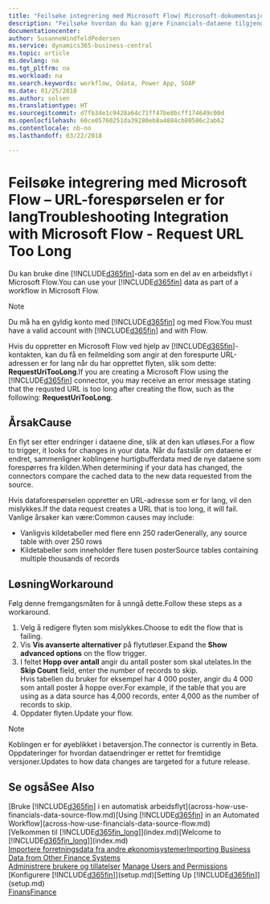 ```yaml
---
title: "Feilsøke integrering med Microsoft Flow| Microsoft-dokumentasjon"
description: "Feilsøke hvordan du kan gjøre Financials-dataene tilgjengelige som en datakilde og angi en OData-URL-adresse til webtjenestene dine for å utvikle automatisk arbeidsflyt."
documentationcenter: 
author: SusanneWindfeldPedersen
ms.service: dynamics365-business-central
ms.topic: article
ms.devlang: na
ms.tgt_pltfrm: na
ms.workload: na
ms.search.keywords: workflow, Odata, Power App, SOAP
ms.date: 01/25/2018
ms.author: solsen
ms.translationtype: HT
ms.sourcegitcommit: d7fb34e1c9428a64c71ff47be8bcff174649c00d
ms.openlocfilehash: 60ce05760251da39280eb8a4884cb80586c2ab62
ms.contentlocale: nb-no
ms.lasthandoff: 03/22/2018

---
```

# <a name="troubleshooting-integration-with-microsoft-flow---request-url-too-long"></a><span data-ttu-id="27ebf-103">Feilsøke integrering med Microsoft Flow – URL-forespørselen er for lang</span><span class="sxs-lookup"><span data-stu-id="27ebf-103">Troubleshooting Integration with Microsoft Flow - Request URL Too Long</span></span>
<span data-ttu-id="27ebf-104">Du kan bruke dine [!INCLUDE[d365fin](includes/d365fin_md.md)]-data som en del av en arbeidsflyt i Microsoft Flow.</span><span class="sxs-lookup"><span data-stu-id="27ebf-104">You can use your [!INCLUDE[d365fin](includes/d365fin_md.md)] data as part of a workflow in Microsoft Flow.</span></span>  

> [!NOTE]  
>   <span data-ttu-id="27ebf-105">Du må ha en gyldig konto med [!INCLUDE[d365fin](includes/d365fin_md.md)] og med Flow.</span><span class="sxs-lookup"><span data-stu-id="27ebf-105">You must have a valid account with [!INCLUDE[d365fin](includes/d365fin_md.md)] and with Flow.</span></span>  

<span data-ttu-id="27ebf-106">Hvis du oppretter en Microsoft Flow ved hjelp av [!INCLUDE[d365fin](includes/d365fin_md.md)]-kontakten, kan du få en feilmelding som angir at den forespurte URL-adressen er for lang når du har opprettet flyten, slik som dette: **RequestUriTooLong**.</span><span class="sxs-lookup"><span data-stu-id="27ebf-106">If you are creating a Microsoft Flow using the [!INCLUDE[d365fin](includes/d365fin_md.md)] connector, you may receive an error message stating that the requsted URL is too long after creating the flow, such as the following: **RequestUriTooLong**.</span></span>

## <a name="cause"></a><span data-ttu-id="27ebf-107">Årsak</span><span class="sxs-lookup"><span data-stu-id="27ebf-107">Cause</span></span>
<span data-ttu-id="27ebf-108">En flyt ser etter endringer i dataene dine, slik at den kan utløses.</span><span class="sxs-lookup"><span data-stu-id="27ebf-108">For a flow to trigger, it looks for changes in your data.</span></span> <span data-ttu-id="27ebf-109">Når du fastslår om dataene er endret, sammenligner koblingene hurtigbufferdata med de nye dataene som forespørres fra kilden.</span><span class="sxs-lookup"><span data-stu-id="27ebf-109">When determining if your data has changed, the connectors compare the cached data to the new data requested from the source.</span></span>  

<span data-ttu-id="27ebf-110">Hvis dataforespørselen oppretter en URL-adresse som er for lang, vil den mislykkes.</span><span class="sxs-lookup"><span data-stu-id="27ebf-110">If the data request creates a URL that is too long, it will fail.</span></span> <span data-ttu-id="27ebf-111">Vanlige årsaker kan være:</span><span class="sxs-lookup"><span data-stu-id="27ebf-111">Common causes may include:</span></span>
- <span data-ttu-id="27ebf-112">Vanligvis kildetabeller med flere enn 250 rader</span><span class="sxs-lookup"><span data-stu-id="27ebf-112">Generally, any source table with over 250 rows</span></span>
- <span data-ttu-id="27ebf-113">Kildetabeller som inneholder flere tusen poster</span><span class="sxs-lookup"><span data-stu-id="27ebf-113">Source tables containing multiple thousands of records</span></span>

## <a name="workaround"></a><span data-ttu-id="27ebf-114">Løsning</span><span class="sxs-lookup"><span data-stu-id="27ebf-114">Workaround</span></span>
<span data-ttu-id="27ebf-115">Følg denne fremgangsmåten for å unngå dette.</span><span class="sxs-lookup"><span data-stu-id="27ebf-115">Follow these steps as a workaround.</span></span>
1. <span data-ttu-id="27ebf-116">Velg å redigere flyten som mislykkes.</span><span class="sxs-lookup"><span data-stu-id="27ebf-116">Choose to edit the flow that is failing.</span></span>
2. <span data-ttu-id="27ebf-117">Vis **Vis avanserte alternativer** på flytutløser.</span><span class="sxs-lookup"><span data-stu-id="27ebf-117">Expand the **Show advanced options** on the flow trigger.</span></span>
3. <span data-ttu-id="27ebf-118">I feltet **Hopp over antall** angir du antall poster som skal utelates.</span><span class="sxs-lookup"><span data-stu-id="27ebf-118">In the **Skip Count** field, enter the number of records to skip.</span></span>  
<span data-ttu-id="27ebf-119">Hvis tabellen du bruker for eksempel har 4 000 poster, angir du 4 000 som antall poster å hoppe over.</span><span class="sxs-lookup"><span data-stu-id="27ebf-119">For example, if the table that you are using as a data source has 4,000 records, enter 4,000 as the number of records to skip.</span></span>
4. <span data-ttu-id="27ebf-120">Oppdater flyten.</span><span class="sxs-lookup"><span data-stu-id="27ebf-120">Update your flow.</span></span>

> [!NOTE]  
> <span data-ttu-id="27ebf-121">Koblingen er for øyeblikket i betaversjon.</span><span class="sxs-lookup"><span data-stu-id="27ebf-121">The connector is currently in Beta.</span></span> <span data-ttu-id="27ebf-122">Oppdateringer for hvordan dataendringer er rettet for fremtidige versjoner.</span><span class="sxs-lookup"><span data-stu-id="27ebf-122">Updates to how data changes are targeted for a future release.</span></span>


## <a name="see-also"></a><span data-ttu-id="27ebf-123">Se også</span><span class="sxs-lookup"><span data-stu-id="27ebf-123">See Also</span></span>
<span data-ttu-id="27ebf-124">[Bruke [!INCLUDE[d365fin](includes/d365fin_md.md)] i en automatisk arbeidsflyt](across-how-use-financials-data-source-flow.md)</span><span class="sxs-lookup"><span data-stu-id="27ebf-124">[Using [!INCLUDE[d365fin](includes/d365fin_md.md)] in an Automated Workflow](across-how-use-financials-data-source-flow.md)</span></span>  
<span data-ttu-id="27ebf-125">[Velkommen til [!INCLUDE[d365fin_long](includes/d365fin_long_md.md)]](index.md)</span><span class="sxs-lookup"><span data-stu-id="27ebf-125">[Welcome to [!INCLUDE[d365fin_long](includes/d365fin_long_md.md)]](index.md)</span></span>  
[<span data-ttu-id="27ebf-126">Importere forretningsdata fra andre økonomisystemer</span><span class="sxs-lookup"><span data-stu-id="27ebf-126">Importing Business Data from Other Finance Systems</span></span>](upload-data.md)  
<span data-ttu-id="27ebf-127">[Administrere brukere og tillatelser](ui-how-users-permissions.md)  </span><span class="sxs-lookup"><span data-stu-id="27ebf-127">[Manage Users and Permissions](ui-how-users-permissions.md)  </span></span>  
<span data-ttu-id="27ebf-128">[Konfigurere [!INCLUDE[d365fin](includes/d365fin_md.md)]](setup.md)</span><span class="sxs-lookup"><span data-stu-id="27ebf-128">[Setting Up [!INCLUDE[d365fin](includes/d365fin_md.md)]](setup.md)</span></span>  
[<span data-ttu-id="27ebf-129">Finans</span><span class="sxs-lookup"><span data-stu-id="27ebf-129">Finance</span></span>](finance.md)  

